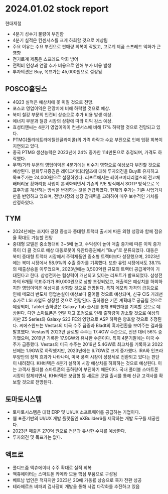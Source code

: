 # 2024.01.02 stock report
현대제철
- 4분기 성수기 물량이 부진함
- 4분기 실적은 컨센서스를 크게 하회할 것으로 예상됨
- 주요 이유는 수요 부진으로 판매량 회복이 작았고, 고로계 제품 스프레드 악화가 큰 영향
- 전기로계 제품은 스프레드 악화 방어
- 전력비 인상과 연말 추가 비용으로 인해 부가 비용 발생
- 투자의견은 Buy, 목표가는 45,000원으로 설정됨
## POSCO홀딩스
- 4Q23 실적은 예상치에 못 미칠 것으로 전망.
- 포스코 영업이익은 전망치에 비해 하락할 것으로 예상.
- 북미 철강 부문의 인건비 상승으로 추가 비용 발생 예상.
- 에너지 부문과 철강 시장의 상황에 따라 이익 감소 예상.
- 효성티앤씨는 4분기 영업이익이 컨센서스에 비해 17% 하락할 것으로 전망되고 있다.
- PTMG(폴리테트라메틸렌글라이콜)의 가격 하락과 수요 부진으로 인해 업황 회복이 지연되고 있다.
- 중국 PTMG 생산능력은 2023년에 24% 증가한 114만톤으로 추정되며, 가격도 하락했다.
- 무역/기타 부문의 영업이익은 4분기에는 비수기 영향으로 예상보다 부진할 것으로 예상된다.
한화투자증권은 레이크머티리얼즈에 대해 투자의견을 Buy로 유지하고 목표주가는 24,000원으로 설정하였다. 리포트에서는 레이크머티리얼즈의 전고체 배터리용 황화리튬 사업이 본격화되면서 기존의 P/E 방식에서 SOTP 방식으로 목표주가를 계산하는 방식을 변경하는 것을 언급하였다. 현재의 주가는 기존 사업가치만을 반영하고 있으며, 전방시장의 성장 잠재력을 고려하여 매우 보수적인 가치를 산정하였다.
## TYM
- 2024년에는 조지아 공장 증설과 중대형 트랙터 출시에 따른 외형 성장과 함께 점유율 확대도 가능할 전망
- 중대형 모델은 중소형대비 3~5배 높고, 수익성이 높아 매출 증가에 따른 이익 증가폭이 더 클 것으로 예상
대동로봇이 유안타증권에서 "Buy"로 분류되었다. 대동은 북미 중대형 트랙터 시장에서 주력제품인 중소형 트랙터보다 성장했으며, 2023년에는 북미 시장에서 58.9%의 수출 증가를 기록했다. 또한 유럽 시장에서도 38.1%의 매출상승을 이루었으며, 2023년에는 3,500억원 규모의 트랙터 공급계약이 기대된다고 한다.
삼성전자는 협상력이 개선되고 있다는 리포트가 발표되었다. 삼성전자의 6개월 목표주가가 89,000원으로 상향 조정되었고, 매출액은 예상치를 하회하지만 영업이익은 예상치를 상회할 것으로 전망된다. 특히 메모리 가격의 급등으로 인해 메모리 반도체 영업손실이 예상보다 줄어들 것으로 예상되며, 신규 CIS 거래선 추가로 LSI 사업도 성장할 것으로 전망된다. 출하량은 기존 계획대로 공급될 것으로 예상되며, Tablet 출하량은 Galaxy Tab 출시를 통해 8백만대를 기록할 것으로 예상된다. 다만 스마트폰은 연말 재고 조정으로 인해 출하량이 감소할 것으로 예상되지만 Z5 Series와 Galaxy S23 FE의 영향으로 ASP 하락은 양호할 것으로 추정된다.
씨에스윈드는 Vestas의 미국 수주 급증과 Bladt의 흑자전환을 보여주는 결과를 발표했다. Vestas의 2023년 글로벌 수주는 17.4GW 수준으로, 전년 대비 56% 증가했으며, 2019년 기록한 17.9GW와 유사한 수준이다. 특히 4분기말에는 미국 수주가 급증했다. Vestas의 미국 수주는 2019년 5.4GW로 최고치를 기록하고 2022년에는 1.9GW로 하락했지만, 2023년에는 6.7GW로 크게 증가했다. IRA와 인프라 부양안의 정책 효과가 나타나며, 미국 풍력 시장이 성장세로 전환되고 있다는 판단이 내려졌다.
KH바텍은 4분기 실적이 시장 예상치를 하회하는 것으로 예상된다. 이는 고객사 폴더블 스마트폰의 출하량이 부진하기 때문이다. 국내 폴더블 스마트폰 시장이 정체되면서, KH바텍은 보급형 등 새로운 모델 출시를 통해 신규 고객사를 확보할 것으로 전망된다.
## 토마토시스템
- 토마토시스템은 대학 ERP 및 UI/UX 소프트웨어를 공급하는 기업이다.
- 웹 표준기반의 UI/UX 개발 플랫폼인 eXBuilder6를 제작하는 개발 도구를 제공한다.
- 2023년 매출은 270억 원으로 전년과 유사한 수치를 예상한다.
- 투자의견 및 목표가는 없다.
## 액트로
- 폴디드줌 액츄에이터 수주 확대로 실적 회복
- 액츄에이터는 스마트폰 카메라 모듈 핵심 부품으로 구성됨
- 베트남 법인은 적자지만 2023년 2Q에 가동률 상승으로 흑자 전환 성공
- 테라헤르츠 비파괴 검사장비 개발을 통해 사업 다각화를 추진하고 있음